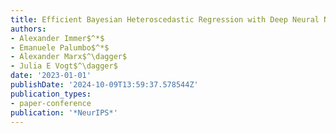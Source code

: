 ```yaml
---
title: Efficient Bayesian Heteroscedastic Regression with Deep Neural Networks
authors:
- Alexander Immer$^*$
- Emanuele Palumbo$^*$
- Alexander Marx$^\dagger$
- Julia E Vogt$^\dagger$
date: '2023-01-01'
publishDate: '2024-10-09T13:59:37.578544Z'
publication_types:
- paper-conference
publication: '*NeurIPS*'
---
```


